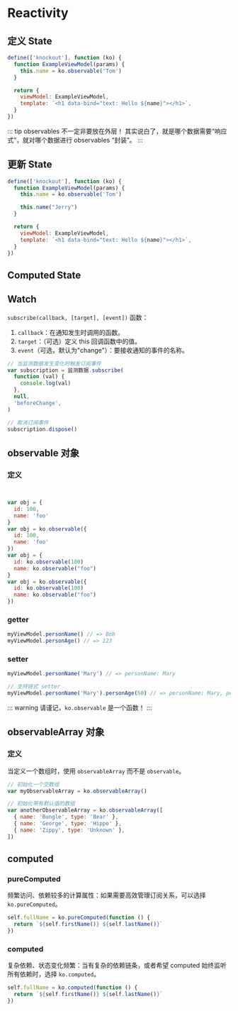 # Reactivity

## 定义 State

```js
define(['knockout'], function (ko) {
  function ExampleViewModel(params) {
    this.name = ko.observable('Tom')
  }

  return {
    viewModel: ExampleViewModel,
    template: `<h1 data-bind="text: Hello ${name}"></h1>`,
  }
})
```

::: tip observables 不一定非要放在外层！
其实说白了，就是哪个数据需要“响应式”，就对哪个数据进行 observables “封装”。
:::

## 更新 State

```js
define(['knockout'], function (ko) {
  function ExampleViewModel(params) {
    this.name = ko.observable('Tom')

    this.name("Jerry")
  }

  return {
    viewModel: ExampleViewModel,
    template: `<h1 data-bind="text: Hello ${name}"></h1>`,
  }
})
```

## Computed State

## Watch

`subscribe(callback, [target], [event])` 函数：

1. `callback`：在通知发生时调用的函数。
2. `target`：（可选）定义 this 回调函数中的值。
3. `event`（可选，默认为"change"）：要接收通知的事件的名称。

```js
// 当监测数据发生变化时触发订阅事件
var subscription = 监测数据.subscribe(
  function (val) {
    console.log(val)
  },
  null,
  'beforeChange',
)

// 取消订阅事件
subscription.dispose()
```

## observable 对象

### 定义

```js


var obj = {
  id: 100,
  name: 'foo'
}
var obj = ko.observable({
  id: 100,
  name: 'foo'
})
var obj = {
  id: ko.observable(100)
  name: ko.observable("foo")
}
var obj = ko.observable({
  id: ko.observable(100)
  name: ko.observable("foo")
})
```

### getter

```js
myViewModel.personName() // => Bob
myViewModel.personAge() // => 123
```

### setter

```js
myViewModel.personName('Mary') // => personName: Mary

// 支持链式 setter
myViewModel.personName('Mary').personAge(50) // => personName: Mary, personAge: 50
```

::: warning 请谨记，`ko.observable` 是一个函数！
:::

## observableArray 对象

### 定义

当定义一个数组时，使用 `observableArray` 而不是 `observable`。

```js
// 初始化一个空数组
var myObservableArray = ko.observableArray()

// 初始化带有默认值的数组
var anotherObservableArray = ko.observableArray([
  { name: 'Bungle', type: 'Bear' },
  { name: 'George', type: 'Hippo' },
  { name: 'Zippy', type: 'Unknown' },
])
```

## computed

### pureComputed

频繁访问、依赖较多的计算属性：如果需要高效管理订阅关系，可以选择 `ko.pureComputed`。

```js
self.fullName = ko.pureComputed(function () {
  return `${self.firstName()} ${self.lastName()}`
})
```

### computed

复杂依赖、状态变化频繁：当有复杂的依赖链条，或者希望 computed 始终监听所有依赖时，选择 `ko.computed`。

```js
self.fullName = ko.computed(function () {
  return `${self.firstName()} ${self.lastName()}`
})
```
